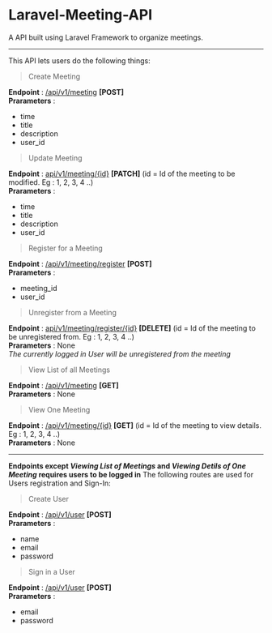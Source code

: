 # Laravel-Meeting-API
A API built using Laravel Framework to organize meetings.
<hr>
This API lets users do the following things:
    
    
>Create Meeting    

__Endpoint__ : <a href="#">/api/v1/meeting</a> __[POST]__   
__Prarameters__ :     
- time
- title
- description
- user_id

>Update Meeting    

__Endpoint__ : <a href="#">api/v1/meeting/{id}</a> __[PATCH]__  (id = Id of the meeting to be modified. Eg : 1, 2, 3, 4 ..)   
__Prarameters__ :     
- time
- title
- description
- user_id
    
>Register for a Meeting    

__Endpoint__ : <a href="#">/api/v1/meeting/register</a> __[POST]__   
__Prarameters__ :     
- meeting_id
- user_id
    
>Unregister from a Meeting    

__Endpoint__ : <a href="#">api/v1/meeting/register/{id}</a> __[DELETE]__  (id = Id of the meeting to be unregistered from. Eg : 1, 2, 3, 4 ..)  
__Prarameters__ : None    
_The currently logged in User will be unregistered from the meeting_    

>View List of all Meetings    

__Endpoint__ : <a href="#">/api/v1/meeting</a> __[GET]__   
__Prarameters__ : None    

>View One Meeting    

__Endpoint__ : <a href="#">/api/v1/meeting/{id}</a> __[GET]__  (id = Id of the meeting to view details. Eg : 1, 2, 3, 4 ..)  
__Prarameters__ : None    

<hr>    
<b>Endpoints except <i>Viewing List of Meetings</i> and <i>Viewing Detils of One Meeting</i> requires users to be logged in</b>        
The following routes are used for Users registration and Sign-In:        


>Create User    

__Endpoint__ : <a href="#">/api/v1/user</a> __[POST]__   
__Prarameters__ :     
- name
- email
- password    

>Sign in a User    

__Endpoint__ : <a href="#">/api/v1/user</a> __[POST]__   
__Prarameters__ :     
- email
- password 
